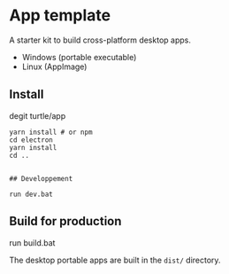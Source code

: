 # App template

A starter kit to build cross-platform desktop apps.

- Windows (portable executable)
- Linux (AppImage)

## Install
degit turtle/app
```
yarn install # or npm
cd electron
yarn install
cd ..
```

```

## Developpement

run dev.bat
```


## Build for production

run build.bat

The desktop portable apps are built in the `dist/` directory.
